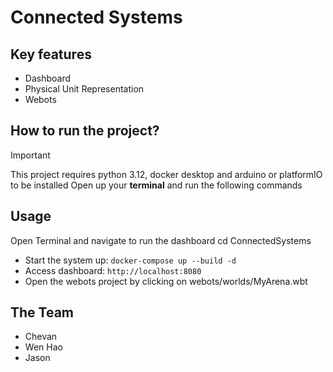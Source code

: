# Connected Systems

## Key features
- Dashboard
- Physical Unit Representation
- Webots

## How to run the project?
> [!IMPORTANT]
> This project requires python 3.12, docker desktop and arduino or platformIO to be installed
> Open up your **terminal** and run the following commands



## Usage
Open Terminal and navigate to run the dashboard
cd ConnectedSystems
- Start the system up: `docker-compose up --build -d`
- Access dashboard: `http://localhost:8080`
- Open the webots project by clicking on webots/worlds/MyArena.wbt


## The Team
- Chevan
- Wen Hao
- Jason 
